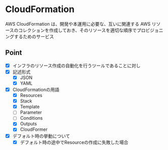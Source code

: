 # CloudFormation
AWS CloudFormation は、開発や本運用に必要な、互いに関連する AWS リソースのコレクションを作成しておき、そのリソースを適切な順序でプロビジョニングするためのサービス

## Point
- [X] インフラのリソース作成の自動化を行うツールであることに対し
- [X] 記述形式
  - [X] JSON
  - [X] YAML
- [X] CloudFormationの用語
  - [X] Resources
  - [X] Stack
  - [X] Template
  - [ ] Parameter
  - [ ] Conditions
  - [X] Outputs
  - [X] CloudFormer
- [X] デフォルト時の挙動について
  - [X] デフォルト時の途中でResourceの作成に失敗した場合
